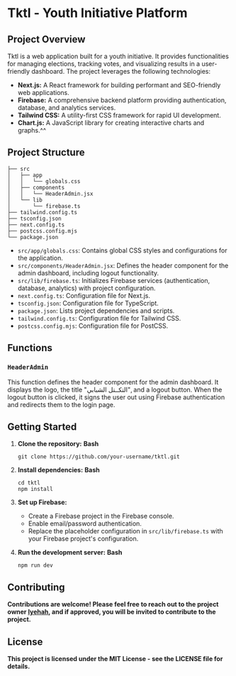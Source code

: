 # Tktl - Youth Initiative Platform

## Project Overview

Tktl is a web application built for a youth initiative. It provides functionalities for managing elections, tracking votes, and visualizing results in a user-friendly dashboard. The project leverages the following technologies:

* **Next.js:** A React framework for building performant and SEO-friendly web applications.
* **Firebase:** A comprehensive backend platform providing authentication, database, and analytics services.
* **Tailwind CSS:** A utility-first CSS framework for rapid UI development.
* **Chart.js:** A JavaScript library for creating interactive charts and graphs.^^

## Project Structure

```
├── src
│   ├── app
│   │   └── globals.css
│   ├── components
│   │   └── HeaderAdmin.jsx
│   └── lib
│       └── firebase.ts
├── tailwind.config.ts
├── tsconfig.json
├── next.config.ts
├── postcss.config.mjs
└── package.json

```

* `src/app/globals.css`: Contains global CSS styles and configurations for the application.
* `src/components/HeaderAdmin.jsx`: Defines the header component for the admin dashboard, including logout functionality.
* `src/lib/firebase.ts`: Initializes Firebase services (authentication, database, analytics) with project configuration.
* `next.config.ts`: Configuration file for Next.js.
* `tsconfig.json`: Configuration file for TypeScript.
* `package.json`: Lists project dependencies and scripts.
* `tailwind.config.ts`: Configuration file for Tailwind CSS.
* `postcss.config.mjs`: Configuration file for PostCSS.

## Functions

### `HeaderAdmin`

This function defines the header component for the admin dashboard. It displays the logo, the title "التكــتل الشبابي", and a logout button. When the logout button is clicked, it signs the user out using Firebase authentication and redirects them to the login page.

## Getting Started

1. **Clone the repository:**
   **Bash**

   ```
   git clone https://github.com/your-username/tktl.git
   ```
2. **Install dependencies:**
   **Bash**

   ```
   cd tktl
   npm install
   ```
3. **Set up Firebase:**

   * Create a Firebase project in the Firebase console.
   * Enable email/password authentication.
   * Replace the placeholder configuration in `src/lib/firebase.ts` with your Firebase project's configuration.
4. **Run the development server:**
   **Bash**

   ```
   npm run dev
   ```

## Contributing

**Contributions are welcome! Please feel free to reach out to the project owner [Iyehah](https://github.com/iyehah), and if approved, you will be invited to contribute to the project.**

## License

**This project is licensed under the MIT License - see the LICENSE file for details.**
